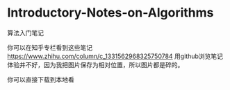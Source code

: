 # Introductory-Notes-on-Algorithms
算法入门笔记

你可以在知乎专栏看到这些笔记
https://www.zhihu.com/column/c_1331562968325750784
用github浏览笔记体验并不好，因为我把图片保存为相对位置，所以图片都是碎的。

你可以直接下载到本地看
